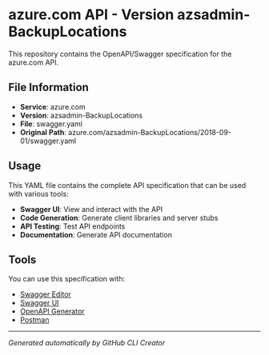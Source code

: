 # azure.com API - Version azsadmin-BackupLocations

This repository contains the OpenAPI/Swagger specification for the azure.com API.

## File Information

- **Service**: azure.com
- **Version**: azsadmin-BackupLocations
- **File**: swagger.yaml
- **Original Path**: azure.com/azsadmin-BackupLocations/2018-09-01/swagger.yaml

## Usage

This YAML file contains the complete API specification that can be used with various tools:

- **Swagger UI**: View and interact with the API
- **Code Generation**: Generate client libraries and server stubs
- **API Testing**: Test API endpoints
- **Documentation**: Generate API documentation

## Tools

You can use this specification with:

- [Swagger Editor](https://editor.swagger.io/)
- [Swagger UI](https://swagger.io/tools/swagger-ui/)
- [OpenAPI Generator](https://openapi-generator.tech/)
- [Postman](https://www.postman.com/)

---

*Generated automatically by GitHub CLI Creator*
